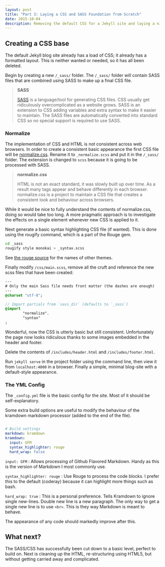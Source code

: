 ```yaml
---
layout: post
title: "Part 3: Laying a CSS and SASS Foundation from Scratch"
date: 2015-10-04
description: Removing the default CSS for a Jekyll site and laying a nice SASS foundation for building on.
---
```


## Creating a CSS base

The default Jekyll blog site already has a load of CSS; it already has a formatted layout.
This is neither wanted or needed, so it has all been deleted.

Begin by creating a new `/_sass/` folder.
The `/_sass/` folder will contain SASS files that are combined using SASS to make up a final CSS file.

> __SASS__
> 
> [SASS](http://sass-lang.com/) is a language/tool for generating CSS files.
> CSS usually get ridiculously overcomplicated as a website grows.
> SASS is an extension to CSS adding variables and extra syntax to make it easier to maintain.
> The SASS files are automatically converted into standard CSS so no special support is required to use SASS.

### Normalize

The implementation of CSS and HTML is not consistent across web browsers.
In order to create a consistent basic appearance the first CSS file will be [normalize.css](https://github.com/necolas/normalize.css/). Rename it to `_normalize.scss` and put it in the `/_sass/` folder. The extension is changed to `scss` because it is going to be processed with SASS.

> __normalize.css__
>
> HTML is not an exact standard, it was slowly built up over time. 
> As a result many tags appear and behave differently in each browser.
> normalize.css is a project to maintain a CSS file that creates a consistent look and behaviour across browsers.

While it would be nice to fully understand the contents of normalize.css, doing so would take too long. A more pragmatic approach is to investigate the effects on a single element whenever new CSS is applied to it.

Next generate a basic syntax highlighting CSS file (if wanted). This is done using the rougify command, which is a part of the Rouge gem.

```bash
cd _sass
rougify style monokai > _syntax.scss
```

See [the rouge source](https://github.com/jneen/rouge/tree/master/lib/rouge/themes) for the names of other themes.

Finally modify `/css/main.scss`, remove all the cruft and reference the new scss files that have been created:

```sass
---
# Only the main Sass file needs front matter (the dashes are enough)
---
@charset "utf-8";

// Import partials from `sass_dir` (defaults to `_sass`)
@import
        "normalize",
        "syntax"
;
```

Wonderful, now the CSS is utterly basic but still consistent.
Unfortunately the page now looks ridiculous thanks to some images embedded in the header and footer.

Delete the contents of `/includes/header.html` and `/includes/footer.html`.

Run `jekyll serve` in the project folder using the command line, then view it from `localhost:4000` in a browser.
Finally a simple, minimal blog-site with a default-style appearance.


### The YML Config

The `_config.yml` file is the basic config for the site. Most of it should be self-explanatory.

Some extra build options are useful to modify the behaviour of the kramdown markdown processor (added to the end of the file). 

```yaml

# Build settings
markdown: kramdown
kramdown:
  input: GFM
  syntax_highlighter: rouge
  hard_wrap: false
```

`input: GFM` 
: Allows processing of Github Flavored Markdown. Handy as this is the version of Markdown I most commonly use.

`syntax_highlighter: rouge` 
: Use Rouge to process the code blocks. I prefer this to the default (coderay) because it can highlight more things such as bash.

`hard_wrap: true` 
: This is a personal preference. Tells Kramdown to ignore single new-lines. 
Double new line is a new paragraph.
The only way to get a single new line is to use `<br>`.
This is they way Markdown is meant to behave.

The appearance of any code should markedly improve after this.

## What next?

The SASS/CSS has successfully been cut down to a basic level, perfect to build on.
Next is cleaning up the HTML, re-structuring using HTML5, but without getting carried away and complicated.
